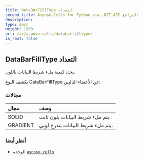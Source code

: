 ```yaml
---
title: DataBarFillType التعداد
second_title: Aspose.Cells for Python via .NET API المراجع
description:
type: docs
weight: 1900
url: /ar/aspose.cells/databarfilltype/
is_root: false
---
```

##  DataBarFillType التعداد
يحدد كيفية ملء شريط البيانات باللون.



يكشف النوع DataBarFillType عن الأعضاء التاليين:

###  مجالات
| مجال| وصف|
| :- | :- |
| SOLID | يتم ملء شريط البيانات بلون ثابت.|
| GRADIENT | يتم ملء شريط البيانات بتدرج لوني.|



###  أنظر أيضا
* الوحدة [`aspose.cells`](..)

